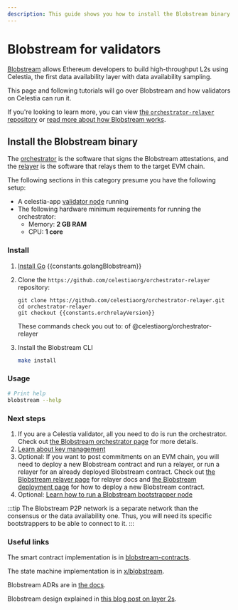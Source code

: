 ```yaml
---
description: This guide shows you how to install the Blobstream binary.
---
```


# Blobstream for validators

[Blobstream](https://blog.celestia.org/introducing-blobstream/)
allows Ethereum developers to build high-throughput L2s using Celestia,
the first data availability layer with data availability sampling.

This page and following tutorials will go over Blobstream and how validators
on Celestia can run it.

If you're looking to learn more, you can view
[the `orchestrator-relayer` repository](https://github.com/celestiaorg/orchestrator-relayer)
or [read more about how Blobstream works](../developers/blobstream.md#overview).

## Install the Blobstream binary

<!-- markdownlint-disable MD033 -->
<script setup>
import constants from '/.vitepress/constants/constants.js'
import OrchRelayerVersion from '../.vitepress/components/OrchRelayerVersion.vue'
</script>

The [orchestrator](./blobstream-orchestrator.md) is the software that signs the
Blobstream attestations, and the [relayer](./blobstream-relayer.md) is the
software that relays them to the target EVM chain.

The following sections in this category presume you have the following setup:

- A celestia-app
  [validator node](./consensus-node.md#optional-setting-up-a-validator) running
- The following hardware minimum requirements for running the orchestrator:
  - Memory: **2 GB RAM**
  - CPU: **1 core**

### Install

1. [Install Go](https://go.dev/doc/install) {{constants.golangBlobstream}}

2. Clone the `https://github.com/celestiaorg/orchestrator-relayer` repository:

   ```bash-vue
   git clone https://github.com/celestiaorg/orchestrator-relayer.git
   cd orchestrator-relayer
   git checkout {{constants.orchrelayVersion}}
   ```

   These commands check you out to: <OrchRelayerVersion/>
   of @celestiaorg/orchestrator-relayer

3. Install the Blobstream CLI

   ```sh
   make install
   ```

### Usage

```sh
# Print help
blobstream --help
```

### Next steps

1. If you are a Celestia validator, all you need to do is run the
   orchestrator. Check out
   [the Blobstream orchestrator page](./blobstream-orchestrator.md) for more details.
2. [Learn about key management](./blobstream-keys.md)
3. Optional: If you want to post commitments on an EVM chain, you will need to deploy
   a new Blobstream contract and run a relayer,
   or run a relayer for an already deployed Blobstream contract. Check out
   [the Blobstream relayer page](./blobstream-relayer.md) for
   relayer docs and [the Blobstream deployment page](./blobstream-deploy.md) for
   how to deploy a new Blobstream contract.
4. Optional: [Learn how to run a Blobstream bootstrapper node](./blobstream-bootstrapper.md)

:::tip
The Blobstream P2P network is a separate network than the consensus or
the data availability one. Thus, you will need its specific
bootstrappers to be able to connect to it.
:::

### Useful links

The smart contract implementation is in [blobstream-contracts](https://github.com/celestiaorg/blobstream-contracts/).

The state machine implementation is in [x/blobstream](https://github.com/celestiaorg/celestia-app/tree/main/x/blobstream).

Blobstream ADRs are in [the docs](https://github.com/celestiaorg/celestia-app/tree/main/docs/architecture).

Blobstream design explained in [this blog post on layer 2s](https://blog.celestia.org/celestiums/).
